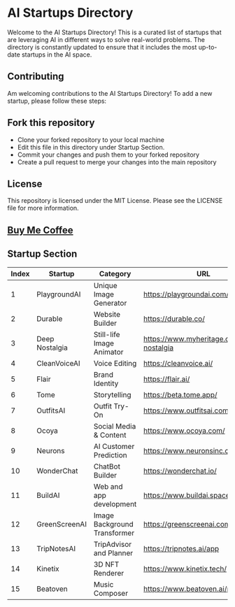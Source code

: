 # AI Startups Directory
Welcome to the AI Startups Directory! This is a curated list of startups that are leveraging AI in different ways to solve real-world problems. The directory is constantly updated to ensure that it includes the most up-to-date startups in the AI space.

## Contributing
Am welcoming contributions to the AI Startups Directory! To add a new startup, please follow these steps:

## Fork this repository
- Clone your forked repository to your local machine
- Edit this file in this directory under Startup Section.
- Commit your changes and push them to your forked repository
- Create a pull request to merge your changes into the main repository

## License
This repository is licensed under the MIT License. Please see the LICENSE file for more information.

## [Buy Me Coffee](https://www.buymeacoffee.com/RonnieAtuhaire)

## Startup Section
| Index | Startup        | Category              | URL                                       |
|-------|----------------|-----------------------|-------------------------------------------|
| 1     | PlaygroundAI   | Unique Image Generator | https://playgroundai.com/                  |
| 2     | Durable        | Website Builder        | https://durable.co/                        |
| 3     | Deep Nostalgia | Still-life Image Animator | https://www.myheritage.com/deep-nostalgia |
| 4     | CleanVoiceAI   | Voice Editing         | https://cleanvoice.ai/                     |
| 5     | Flair          | Brand Identity        | https://flair.ai/                          |
| 6     | Tome           | Storytelling          | https://beta.tome.app/                     |
| 7     | OutfitsAI      | Outfit Try-On         | https://www.outfitsai.com/                 |
| 8     | Ocoya          | Social Media & Content | https://www.ocoya.com/                     |
| 9     | Neurons        | AI Customer Prediction| https://www.neuronsinc.com/                |
| 10    | WonderChat     | ChatBot Builder       | https://wonderchat.io/                     |
| 11    | BuildAI        | Web and app development | https://www.buildai.space/               |
| 12    | GreenScreenAI  | Image Background Transformer | https://greenscreenai.com/         |
| 13    | TripNotesAI    | TripAdvisor and Planner | https://tripnotes.ai/app                  |
| 14    | Kinetix        | 3D NFT Renderer       | https://www.kinetix.tech/                  |
| 15    | Beatoven       | Music Composer        | https://www.beatoven.ai/pricing            |





